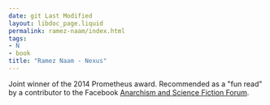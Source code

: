 ```yaml
---
date: git Last Modified
layout: libdoc_page.liquid
permalink: ramez-naam/index.html
tags:
- N
- book
title: "Ramez Naam - Nexus"
---
```


Joint winner of the 2014 Prometheus award. Recommended as  a "fun read" by a contributor to the Facebook <a href="https://www.facebook.com/groups/anarchismandsciencefiction/?fref=ts"> Anarchism and Science Fiction Forum</a>.